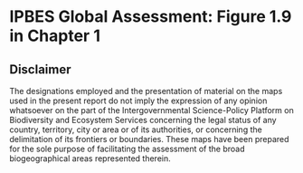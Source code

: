 # IPBES Global Assessment: Figure 1.9 in Chapter 1 

## Disclaimer

The designations employed and the presentation of material on the maps used in the present report do not imply the expression of any opinion whatsoever on the part of the Intergovernmental Science-Policy Platform on Biodiversity and Ecosystem Services concerning the legal status of any country, territory, city or area or of its authorities, or concerning the delimitation of its frontiers or boundaries. These maps have been prepared for the sole purpose of facilitating the assessment of the broad biogeographical areas represented therein.